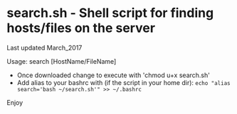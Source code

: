 # search.sh - Shell script for finding hosts/files on the server
Last updated March_2017

Usage: search [HostName/FileName]

- Once downloaded change to execute with 'chmod u+x search.sh'
- Add alias to your bashrc with (if the script in your home dir): `echo "alias search='bash ~/search.sh'" >> ~/.bashrc`

Enjoy
